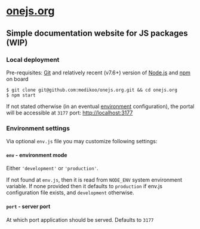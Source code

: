 # [onejs.org](https://onejs.org)
## Simple documentation website for JS packages (WIP)

### Local deployment

Pre-requisites: [Git](https://git-scm.com/) and relatively recent (v7.6+) version of [Node.js](https://nodejs.org/en/) and [npm](https://www.npmjs.com/) on board

	$ git clone git@github.com:medikoo/onejs.org.git && cd onejs.org
	$ npm start

If not stated otherwise (in an eventual [environment](#environment) configuration), the portal will be accessible at `3177` port:  [http://localhost:3177](http://localhost:3177) 

### Environment settings

Via optional `env.js` file you may customize following settings:

#### `env` - environment mode

Either `'development'` or `'production'`.

If not found at `env.js`, then it is read from `NODE_ENV` system environment variable. If none provided then it defaults to `production` if env.js configuration file exists, and `development` otherwise.

#### `port` - server port

At which port application should be served. Defaults to `3177`
